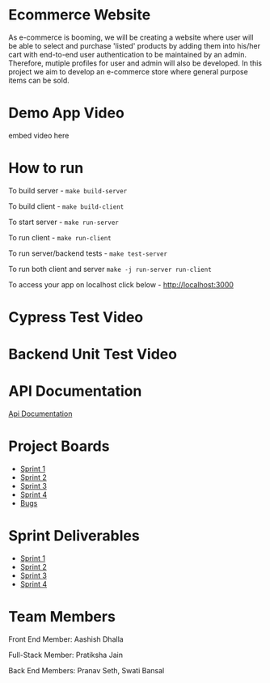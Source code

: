 # Ecommerce Website
As e-commerce is booming, we will be creating a website where user will be able to select and purchase 'listed' products by adding them into his/her cart with end-to-end user authentication to be maintained by an admin. Therefore, mutiple profiles for user and admin will also be developed.
In this project we aim to develop an e-commerce store where general purpose items can be sold.

# Demo App Video
embed video here

# How to run

To build server - 
`make build-server`

To build client - 
`make build-client`

To start server - 
`make run-server`

To run client - 
`make run-client`

To run server/backend tests - 
`make test-server`

To run both client and server 
`make -j run-server run-client`

To access your app on localhost click below -
[http://localhost:3000](http://localhost:3000)

# Cypress Test Video

# Backend Unit Test Video

# API Documentation
[Api Documentation](./docs/API.md)

# Project Boards 
- [Sprint 1](https://github.com/Pratiksha96/ecommerce-website/projects/1)
- [Sprint 2](https://github.com/Pratiksha96/ecommerce-website/projects/3)
- [Sprint 3](https://github.com/Pratiksha96/ecommerce-website/projects/4)
- [Sprint 4](https://github.com/Pratiksha96/ecommerce-website/projects/5)
- [Bugs](https://github.com/Pratiksha96/ecommerce-website/projects/2)

# Sprint Deliverables
- [Sprint 1](https://github.com/Pratiksha96/ecommerce-website/blob/main/docs/Sprint1.md)
- [Sprint 2](https://github.com/Pratiksha96/ecommerce-website/blob/main/docs/Sprint2.md)
- [Sprint 3](https://github.com/Pratiksha96/ecommerce-website/blob/main/docs/Sprint3.md)
- [Sprint 4](https://github.com/Pratiksha96/ecommerce-website/blob/main/docs/Sprint4.md)

# Team Members
Front End Member: Aashish Dhalla

Full-Stack Member: Pratiksha Jain

Back End Members: Pranav Seth, Swati Bansal

